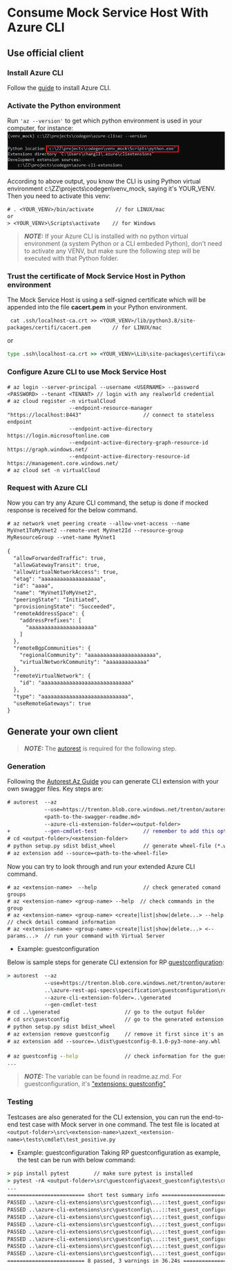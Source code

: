 # Consume Mock Service Host With Azure CLI

## Use official client

### Install Azure CLI

Follow the [guide](https://docs.microsoft.com/en-us/cli/azure/install-azure-cli) to install Azure CLI.
### Activate the Python environment

Run `'az --version'` to get which python environment is used in your computer, for instance:
![az-version.png](pic/az-version.png)

According to above output, you know the CLI is using Python virtual environment c:\ZZ\projects\codegen\venv_mock, saying it's YOUR_VENV.
Then you need to activate this venv:

```
# . <YOUR_VENV>/bin/activate       // for LINUX/mac
or
> <YOUR_VENV>\Scripts\activate    // for Windows
```

> **_NOTE:_** If your Azure CLI is installed with no python virtual environment (a system Python or a CLI embeded Python), don't need to activate any VENV, but make sure the following step will be executed with that Python folder.

### Trust the certificate of Mock Service Host in Python environment

The Mock Service Host is using a self-signed certificate which will be appended into the file **cacert.pem** in your Python environment.

```shell
 cat .ssh/localhost-ca.crt >> <YOUR_VENV>/lib/python3.8/site-packages/certifi/cacert.pem       // for LINUX/mac
```

or

```bat
type .ssh\localhost-ca.crt >> <YOUR_VENV>\Lib\site-packages\certifi\cacert.pem                // for Windows
```

### Configure Azure CLI to use Mock Service Host

```shell
# az login --server-principal --username <USERNAME> --password <PASSWORD> --tenant <TENANT> // login with any realworld credential
# az cloud register -n virtualCloud
                    --endpoint-resource-manager "https://localhost:8443"                    // connect to stateless endpoint
                    --endpoint-active-directory https://login.microsoftonline.com
                    --endpoint-active-directory-graph-resource-id https://graph.windows.net/
                    --endpoint-active-directory-resource-id https://management.core.windows.net/
# az cloud set -n virtualCloud
```

### Request with Azure CLI

Now you can try any Azure CLI command, the setup is done if mocked response is received for the below command.

```shell
# az network vnet peering create --allow-vnet-access --name MyVnet1ToMyVnet2 --remote-vnet MyVnet2Id --resource-group MyResourceGroup --vnet-name MyVnet1

{
  "allowForwardedTraffic": true,
  "allowGatewayTransit": true,
  "allowVirtualNetworkAccess": true,
  "etag": "aaaaaaaaaaaaaaaaaaa",
  "id": "aaaa",
  "name": "MyVnet1ToMyVnet2",
  "peeringState": "Initiated",
  "provisioningState": "Succeeded",
  "remoteAddressSpace": {
    "addressPrefixes": [
      "aaaaaaaaaaaaaaaaaaaaa"
    ]
  },
  "remoteBgpCommunities": {
    "regionalCommunity": "aaaaaaaaaaaaaaaaaaaaaa",
    "virtualNetworkCommunity": "aaaaaaaaaaaaa"
  },
  "remoteVirtualNetwork": {
    "id": "aaaaaaaaaaaaaaaaaaaaaaaaaaaaa"
  },
  "type": "aaaaaaaaaaaaaaaaaaaaaaaaaaaa",
  "useRemoteGateways": true
}
```

## Generate your own client

> **_NOTE:_** The [autorest](https://www.npmjs.com/package/autorest) is required for the following step.

### Generation
Following the [Autorest.Az Guide](https://github.com/Azure/autorest.az#how-to-use-azure-cli-code-generator) you can generate CLI extension with your own swagger files. Key steps are:

```diff
# autorest  --az
            --use=https://trenton.blob.core.windows.net/trenton/autorest-az-1.7.3.tgz
            <path-to-the-swagger-readme.md>
            --azure-cli-extension-folder=<output-folder>
+           --gen-cmdlet-test               // remember to add this option if want to run tests
# cd <output-folder>/<extension-folder>
# python setup.py sdist bdist_wheel         // generate wheel-file (*.whl) in "dist" folder
# az extension add --source=<path-to-the-wheel-file>
```

Now you can try to look through and run your extended Azure CLI command.

```shell
# az <extension-name>  --help               // check generated comand groups
# az <extension-name> <group-name> --help  // check commands in the group
# az <extension-name> <group-name> <create|list|show|delete...> --help  // check detail command information
# az <extension-name> <group-name> <create|list|show|delete...> <--params...>  // run your command with Virtual Server
```
- Example: guestconfiguration

Below is sample steps for generate CLI extension for RP [guestconfiguration](https://github.com/Azure/azure-rest-api-specs/tree/main/specification/guestconfiguration/resource-manager):

```bat
> autorest  --az
            --use=https://trenton.blob.core.windows.net/trenton/autorest-az-1.7.3.tgz
            ..\azure-rest-api-specs\specification\guestconfiguration\resource-manager\readme.md
            --azure-cli-extension-folder=..\generated
            --gen-cmdlet-test
# cd ..\generated                     // go to the output folder
# cd src\guestconfig                  // go to the generated extension folder
# python setup.py sdist bdist_wheel
# az extension remove guestconfig     // remove it first since it's an existing extension
# az extension add --source=.\dist\guestconfig-0.1.0-py3-none-any.whl

# az guestconfig --help               // check information for the guestconfig extension.
...
```

> **_NOTE:_** The variable <extension-name> can be found in readme.az.md. For guestconfiguration, it's ["extensions: guestconfig"](https://github.com/Azure/azure-rest-api-specs/blob/main/specification/guestconfiguration/resource-manager/readme.az.md#az)

### Testing

Testcases are also generated for the CLI extension, you can run the end-to-end test case with Mock server in one command.
The test file is located at `<output-folder>\src\<extension-name>\azext_<extension-name>\tests\cmdlet\test_positive.py`
- Example: guestconfiguration
Taking RP guestconfiguration as example, the test can be run with below command:

```bat
> pip install pytest        // make sure pytest is installed
> pytest -rA <output-folder>\src\guestconfig\azext_guestconfig\tests\cmdlet\test_positive.py
...
========================= short test summary info ==========================
PASSED ..\azure-cli-extensions\src\guestconfig\...::test_guest_configuration_assignment_list
PASSED ..\azure-cli-extensions\src\guestconfig\...::test_guest_configuration_assignment_report_list
PASSED ..\azure-cli-extensions\src\guestconfig\...::test_guest_configuration_assignment_report_show
PASSED ..\azure-cli-extensions\src\guestconfig\...::test_guest_configuration_assignment_show
PASSED ..\azure-cli-extensions\src\guestconfig\...::test_guest_configuration_hcrp
PASSED ..\azure-cli-extensions\src\guestconfig\...::test_guest_configuration_hcrp2
PASSED ..\azure-cli-extensions\src\guestconfig\...::test_guest_configuration_hcrp_assignment_list
PASSED ..\azure-cli-extensions\src\guestconfig\...::test_guest_configuration_hcrp_assignment_show
========================= 8 passed, 3 warnings in 36.24s =========================
```
